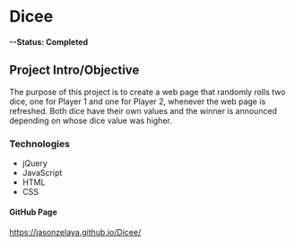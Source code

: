 # Dicee

#### --Status: Completed

## Project Intro/Objective
The purpose of this project is to create a web page that randomly rolls two dice, one for Player 1 and one for Player 2, whenever the web page is refreshed. Both dice have their own values and the winner is announced depending on whose dice value was higher.

### Technologies
* jQuery
* JavaScript
* HTML
* CSS

#### GitHub Page
https://jasonzelaya.github.io/Dicee/
